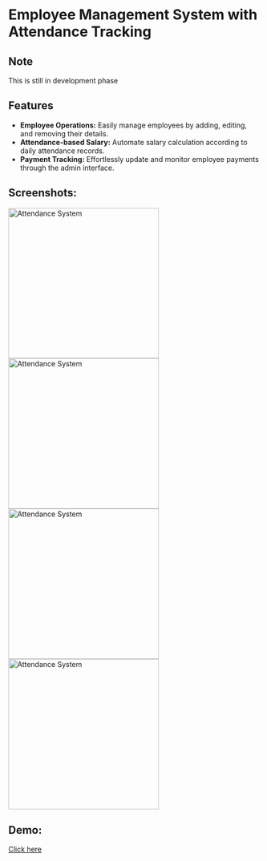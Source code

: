 <!-- TODO: 
-> After adding an employee go to Employees page.
-> Implement Update employee, Remove employee -->

# Employee Management System with Attendance Tracking
## Note
This is still in development phase

## Features

- **Employee Operations:** Easily manage employees by adding, editing, and removing their details.
- **Attendance-based Salary:** Automate salary calculation according to daily attendance records.
- **Payment Tracking:** Effortlessly update and monitor employee payments through the admin interface.

## Screenshots: 
<img src="https://github.com/NihalP01/employee-management/assets/55207886/d1214c48-4f24-4572-8171-33fa0b39745c" alt="Attendance System" width="300">
<img src="https://github.com/NihalP01/employee-management/assets/55207886/a8be5677-8ccd-44bb-9815-ec78fbf084e4" alt="Attendance System" width="300">
<img src="https://github.com/NihalP01/employee-management/assets/55207886/17f24474-6763-4645-bee7-2e412ef856cf" alt="Attendance System" width="300">
<img src="https://github.com/NihalP01/employee-management/assets/55207886/64319eed-1502-478e-9268-cdfcfec64c9d" alt="Attendance System" width="300">

## Demo: 

[Click here](https://sigmasteel-employee-management.netlify.app)
